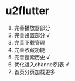 # u2flutter


1. 完善播放器部分
2. 完善设置部分 √
3. 完善下载管理
4. 完善收藏功能
5. 完善搜索历史 √
6. 优化进入channel列表 √
7. 首页分页加载更多

